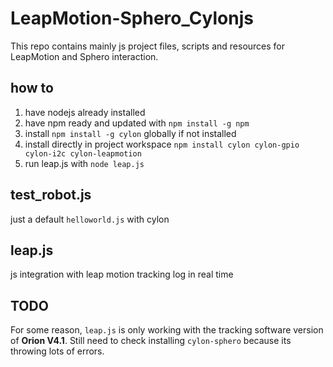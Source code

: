 # LeapMotion-Sphero_Cylonjs
This repo contains mainly js project files, scripts and resources for LeapMotion and Sphero interaction.

## how to
1. have nodejs already installed
2. have npm ready and updated with `npm install -g npm`
3. install `npm install -g cylon` globally if not installed
4. install directly in project workspace `npm install cylon cylon-gpio cylon-i2c cylon-leapmotion`
5. run leap.js with `node leap.js`

## test_robot.js
just a default `helloworld.js` with cylon

## leap.js
js integration with leap motion tracking log in real time

## TODO
For some reason, `leap.js` is only working with the tracking software version of **Orion V4.1**.
Still need to check installing `cylon-sphero` because its throwing lots of errors.
